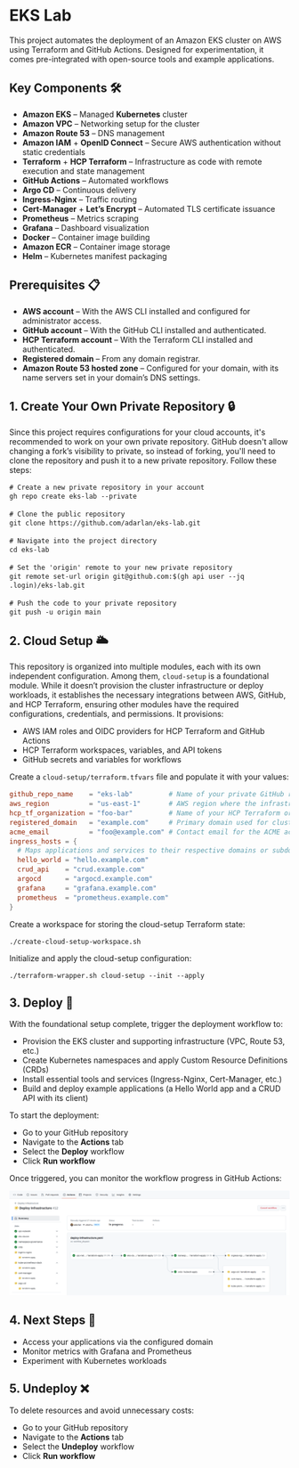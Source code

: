 # EKS Lab

This project automates the deployment of an Amazon EKS cluster on AWS using Terraform and GitHub Actions. Designed for experimentation, it comes pre-integrated with open-source tools and example applications.

## Key Components 🛠️

- __Amazon EKS__ – Managed __Kubernetes__ cluster
- __Amazon VPC__ – Networking setup for the cluster
- __Amazon Route 53__ – DNS management
- __Amazon IAM__ + __OpenID Connect__ – Secure AWS authentication without static credentials
- __Terraform__ + __HCP Terraform__ – Infrastructure as code with remote execution and state management
- __GitHub Actions__ – Automated workflows
- __Argo CD__ – Continuous delivery
- __Ingress-Nginx__ – Traffic routing
- __Cert-Manager__ + __Let’s Encrypt__ – Automated TLS certificate issuance
- __Prometheus__ – Metrics scraping
- __Grafana__ – Dashboard visualization
- __Docker__ – Container image building
- __Amazon ECR__ – Container image storage
- __Helm__ – Kubernetes manifest packaging

## Prerequisites 📋

- __AWS account__ – With the AWS CLI installed and configured for administrator access.
- __GitHub account__ – With the GitHub CLI installed and authenticated.
- __HCP Terraform account__ – With the Terraform CLI installed and authenticated.
- __Registered domain__ – From any domain registrar.
- __Amazon Route 53 hosted zone__ – Configured for your domain, with its name servers set in your domain’s DNS settings.

## 1. Create Your Own Private Repository 🔒

Since this project requires configurations for your cloud accounts, it's recommended to work on your own private repository. GitHub doesn't allow changing a fork’s visibility to private, so instead of forking, you'll need to clone the repository and push it to a new private repository. Follow these steps:

```shell
# Create a new private repository in your account
gh repo create eks-lab --private

# Clone the public repository
git clone https://github.com/adarlan/eks-lab.git

# Navigate into the project directory
cd eks-lab

# Set the 'origin' remote to your new private repository
git remote set-url origin git@github.com:$(gh api user --jq .login)/eks-lab.git

# Push the code to your private repository
git push -u origin main
```

<!-- To pull updates from the public repository:

```shell
# Add the 'upstream' remote URL
git remote add upstream https://github.com/adarlan/eks-lab.git

# Set your private repository as default
gh repo set-default $(gh api user --jq .login)/eks-lab

# Fetch and merge updates
git fetch upstream
git merge upstream/main
``` -->

## 2. Cloud Setup 🌥️

This repository is organized into multiple modules, each with its own independent configuration. Among them, `cloud-setup` is a foundational module. While it doesn’t provision the cluster infrastructure or deploy workloads, it establishes the necessary integrations between AWS, GitHub, and HCP Terraform, ensuring other modules have the required configurations, credentials, and permissions. It provisions:

- AWS IAM roles and OIDC providers for HCP Terraform and GitHub Actions
- HCP Terraform workspaces, variables, and API tokens
- GitHub secrets and variables for workflows

Create a `cloud-setup/terraform.tfvars` file and populate it with your values:

<!-- ```conf
github_repo_name    = "eks-lab"
aws_region          = "us-east-1"
hcp_tf_organization = "example-org"
registered_domain   = "example.com"
acme_email          = "example@example.com"
ingress_hosts = {
  hello_world = "hello.example.com"
  crud_api    = "crud.example.com"
  argocd      = "argocd.example.com"
  grafana     = "grafana.example.com"
  prometheus  = "prometheus.example.com"
}
```

- `github_repo_name`: Name of your private GitHub repository where the project is hosted.
- `aws_region`: AWS region where the infrastructure will be deployed.
- `hcp_tf_organization`: Name of your HCP Terraform organization, matching the one in your HCP Terraform account.
- `registered_domain`: Primary domain used for cluster ingress and DNS configurations.
- `acme_email`: Contact email for the ACME (Automated Certificate Management Environment) account, required for issuing TLS certificates via Let's Encrypt.
- `ingress_hosts`: Maps application and service names to their respective domain or subdomain, enabling ingress routing within the cluster. -->

```conf
github_repo_name    = "eks-lab"         # Name of your private GitHub repository where the project is hosted.
aws_region          = "us-east-1"       # AWS region where the infrastructure will be deployed.
hcp_tf_organization = "foo-bar"         # Name of your HCP Terraform organization, matching the one in your HCP Terraform account.
registered_domain   = "example.com"     # Primary domain used for cluster ingress and DNS configurations.
acme_email          = "foo@example.com" # Contact email for the ACME account, required for issuing TLS certificates via Let's Encrypt.
ingress_hosts = { 
  # Maps applications and services to their respective domains or subdomains, enabling ingress routing within the cluster.
  hello_world = "hello.example.com"
  crud_api    = "crud.example.com"
  argocd      = "argocd.example.com"
  grafana     = "grafana.example.com"
  prometheus  = "prometheus.example.com"
}
```

Create a workspace for storing the cloud-setup Terraform state:

```shell
./create-cloud-setup-workspace.sh
```

Initialize and apply the cloud-setup configuration:

```shell
./terraform-wrapper.sh cloud-setup --init --apply
```

## 3. Deploy 🚀

With the foundational setup complete, trigger the deployment workflow to:

- Provision the EKS cluster and supporting infrastructure (VPC, Route 53, etc.)
- Create Kubernetes namespaces and apply Custom Resource Definitions (CRDs)
- Install essential tools and services (Ingress-Nginx, Cert-Manager, etc.)
- Build and deploy example applications (a Hello World app and a CRUD API with its client)

To start the deployment:

- Go to your GitHub repository
- Navigate to the __Actions__ tab
- Select the __Deploy__ workflow
- Click __Run workflow__

Once triggered, you can monitor the workflow progress in GitHub Actions:

![Deploy Workflow](./docs/deploy-workflow.png)

## 4. Next Steps 🎯

- Access your applications via the configured domain
- Monitor metrics with Grafana and Prometheus
- Experiment with Kubernetes workloads

## 5. Undeploy ❌

To delete resources and avoid unnecessary costs:

- Go to your GitHub repository
- Navigate to the __Actions__ tab
- Select the __Undeploy__ workflow
- Click __Run workflow__
